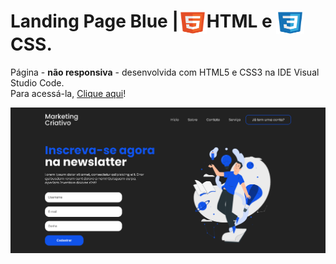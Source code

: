 # Landing Page Blue |<img align="center" alt="Amanda-HTML" height="35" width="45" src="https://raw.githubusercontent.com/devicons/devicon/master/icons/html5/html5-original.svg">HTML e <img align="center" alt="Amanda-CSS" height="35" width="45" src="https://raw.githubusercontent.com/devicons/devicon/master/icons/css3/css3-original.svg">CSS.

Página - <strong>não responsiva</strong> - desenvolvida com HTML5 e CSS3 na IDE Visual Studio Code. <br>
Para acessá-la, <a href="https://amandavsadev.github.io/marketingCriativo/" target="_blank"> Clique aqui</a>!</li>

<img align="center" alt="Marketing Criativo" src="MC.png">
